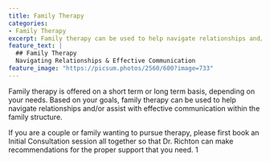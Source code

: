```yaml
---
title: Family Therapy
categories: 
- Family Therapy
excerpt: Family therapy can be used to help navigate relationships and/or assist with effective communication within the family structure.
feature_text: |
  ## Family Therapy
  Navigating Relationships & Effective Communication
feature_image: "https://picsum.photos/2560/600?image=733"
---
```


Family therapy is offered on a short term or long term basis, depending on your needs. Based on your goals, family therapy can be used to help navigate relationships and/or assist with effective communication within the family structure. 

If you are a couple or family wanting to pursue therapy, please first book an Initial Consultation session all together so that Dr. Richton can make recommendations for the proper support that you need.
1
